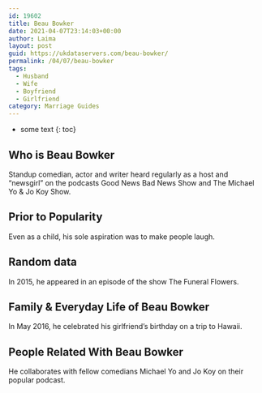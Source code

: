 ```yaml
---
id: 19602
title: Beau Bowker
date: 2021-04-07T23:14:03+00:00
author: Laima
layout: post
guid: https://ukdataservers.com/beau-bowker/
permalink: /04/07/beau-bowker
tags:
  - Husband
  - Wife
  - Boyfriend
  - Girlfriend
category: Marriage Guides
---
```


* some text
{: toc}


## Who is Beau Bowker
                  
                  
                  
Standup comedian, actor and writer heard regularly as a host and &#8220;newsgirl&#8221; on the podcasts Good News Bad News Show and The Michael Yo & Jo Koy Show.
                  
              
            
              
            
                
                
                
## Prior to Popularity
                  
                  
                  
Even as a child, his sole aspiration was to make people laugh.
                  
              
            
              
            
                
                
                
## Random data
                  
                  
                  
In 2015, he appeared in an episode of the show The Funeral Flowers.
                  
              
            
              
            
                
                
                
## Family & Everyday Life of Beau Bowker
                  
                  
                  
In May 2016, he celebrated his girlfriend&#8217;s birthday on a trip to Hawaii.
                  
              
            
              
            
                
                
                
## People Related With Beau Bowker
                  
                  
                  
He collaborates with fellow comedians Michael Yo and Jo Koy on their popular podcast.
                  
              
            
              
            
                
              
            
              
              
            
            
              
            
          
          
          